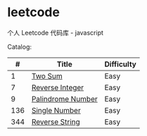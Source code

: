 # leetcode
个人 Leetcode 代码库 - javascript

Catalog:
<table>
    <thead>
        <tr>
            <th>#</th>
            <th>Title</th>
            <th>Difficulty</th>
        </tr>
    </thead>
    <tbody>
        <tr>
            <td>1</td>
            <td><a href="https://leetcode.com/problems/two-sum/description/">Two Sum</a></td>
            <td>Easy</td>
        </tr>
        <tr>
            <td>7</td>
            <td><a href="https://leetcode.com/problems/reverse-integer/description/">Reverse Integer</a></td>
            <td>Easy</td>
        </tr>
        <tr>
            <td>9</td>
            <td><a href="https://leetcode.com/problems/palindrome-number/description/">Palindrome Number</a></td>
            <td>Easy</td>
        </tr>
        <tr>
             <td>136</td>
             <td><a href="https://leetcode.com/problems/single-number/description/">Single Number</a></td>
             <td>Easy</td>
        </tr>
        <tr>
            <td>344</td>
            <td><a href="https://leetcode.com/problems/reverse-string/description/">Reverse String</a></td>
            <td>Easy</td>
       </tr>
    </tbody>
</table>